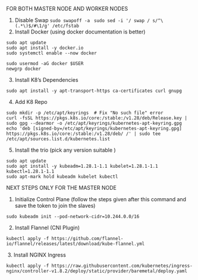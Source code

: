 FOR BOTH MASTER NODE AND WORKER NODES

1. Disable Swap
```sudo swapoff -a ```
```sudo sed -i '/ swap / s/^\(.*\)$/#\1/g' /etc/fstab ```
2. Install Docker (using docker documentation is better)
```
sudo apt update
sudo apt install -y docker.io
sudo systemctl enable --now docker

sudo usermod -aG docker $USER
newgrp docker  
```
3. Install K8’s Dependencies
```
sudo apt install -y apt-transport-https ca-certificates curl gnupg
```
4. Add K8 Repo
```
sudo mkdir -p /etc/apt/keyrings  # Fix "No such file" error
curl -fsSL https://pkgs.k8s.io/core:/stable:/v1.28/deb/Release.key | sudo gpg --dearmor -o /etc/apt/keyrings/kubernetes-apt-keyring.gpg
echo 'deb [signed-by=/etc/apt/keyrings/kubernetes-apt-keyring.gpg] https://pkgs.k8s.io/core:/stable:/v1.28/deb/ /' | sudo tee /etc/apt/sources.list.d/kubernetes.list
```
5. Install the trio (pick any version suitable )
```
sudo apt update
sudo apt install -y kubeadm=1.28.1-1.1 kubelet=1.28.1-1.1 kubectl=1.28.1-1.1
sudo apt-mark hold kubeadm kubelet kubectl
```

NEXT STEPS ONLY FOR THE MASTER NODE 

1. Initialize Control Plane (follow the steps given after this command and save the token to join the slaves)
```
sudo kubeadm init --pod-network-cidr=10.244.0.0/16  
```
2. Install Flannel (CNI Plugin)
```
kubectl apply -f https://github.com/flannel-io/flannel/releases/latest/download/kube-flannel.yml
```
 3. Install NGINX Ingress 
```
kubectl apply -f https://raw.githubusercontent.com/kubernetes/ingress-nginx/controller-v1.8.2/deploy/static/provider/baremetal/deploy.yaml
```



